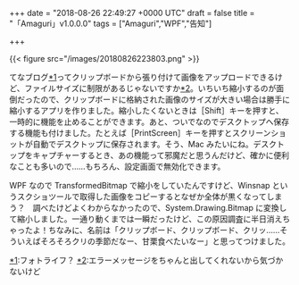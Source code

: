 
+++
date = "2018-08-26 22:49:27 +0000 UTC"
draft = false
title = "「Amaguri」v1.0.0.0"
tags = ["Amaguri","WPF","告知"]

+++


{{< figure src="/images/20180826223803.png"  >}}

てなブログ<a href="#f-6aee8d1c" name="fn-6aee8d1c" title="フォトライフ？">*1</a>ってクリップボードから張り付けて画像をアップロードできるけど、ファイルサイズに制限があるじゃないですか<a href="#f-f12fe5a9" name="fn-f12fe5a9" title="エラーメッセージをちゃんと出してくれないから気づかないけど">*2</a>。いちいち縮小するのが面倒だったので、クリップボードに格納された画像のサイズが大きい場合は勝手に縮小するアプリを作りました。縮小したくないときは［Shift］キーを押すと、一時的に機能を止めることができます。あと、ついでなのでデスクトップへ保存する機能も付けました。たとえば［PrintScreen］キーを押すとスクリーンショットが自動でデスクトップに保存されます。そう、Mac みたいにね。デスクトップをキャプチャーするとき、あの機能って邪魔だと思うんだけど、確かに便利なことも多いので……もちろん、設定画面で無効化できます。
<div class="github-card" data-user="daruyanagi/Amaguri/releases/tag" data-repo="v1.0.0.0" data-width="400" data-height="" data-theme="default"></div

>
<script src="https://cdn.jsdelivr.net/github-cards/latest/widget.js"></script>
WPF なので TransformedBitmap で縮小をしていたんですけど、Winsnap というスクショツールで取得した画像をコピーするとなぜか全体が黒くなってしまう？　調べたけどよくわからなかったので、System.Drawing.Bitmap に変換して縮小しました。一通り動くまでは一瞬だったけど、この原因調査に半日消えちゃったよ！ちなみに、名前は「クリップボード、クリップボード、クリッ……そういえばそろそろクリの季節だなー、甘栗食べたいなー」と思ってつけました。
<div class="footnote">
<a href="#fn-6aee8d1c" name="f-6aee8d1c" class="footnote-number">*1</a><span class="footnote-delimiter">:</span><span class="footnote-text">フォトライフ？</span>
<a href="#fn-f12fe5a9" name="f-f12fe5a9" class="footnote-number">*2</a><span class="footnote-delimiter">:</span><span class="footnote-text">エラーメッセージをちゃんと出してくれないから気づかないけど</span>
</div>

